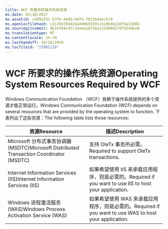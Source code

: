```yaml
---
title: WCF 所要求的操作系统资源
ms.date: 03/30/2017
ms.assetid: cdd9a331-53fe-4e0d-bdfe-782264aec5c9
ms.openlocfilehash: c2c26d769424a8d0655591cb10b4b13df8a15884
ms.sourcegitcommit: 9b2ef64c4fc10a4a10f28a223d60d17d7d249ee8
ms.translationtype: MT
ms.contentlocale: zh-CN
ms.lasthandoff: 10/26/2019
ms.locfileid: "72961139"
---
```

# <a name="operating-system-resources-required-by-wcf"></a><span data-ttu-id="07f0f-102">WCF 所要求的操作系统资源</span><span class="sxs-lookup"><span data-stu-id="07f0f-102">Operating System Resources Required by WCF</span></span>

<span data-ttu-id="07f0f-103">Windows Communication Foundation （WCF）依赖于操作系统提供的多个资源才能正常运行。</span><span class="sxs-lookup"><span data-stu-id="07f0f-103">Windows Communication Foundation (WCF) depends on several resources that are provided by the operating system to function.</span></span> <span data-ttu-id="07f0f-104">下表列出了这些资源：</span><span class="sxs-lookup"><span data-stu-id="07f0f-104">The following table lists those resources:</span></span>

|<span data-ttu-id="07f0f-105">资源</span><span class="sxs-lookup"><span data-stu-id="07f0f-105">Resource</span></span>|<span data-ttu-id="07f0f-106">描述</span><span class="sxs-lookup"><span data-stu-id="07f0f-106">Description</span></span>|
|--------------|-----------------|
|<span data-ttu-id="07f0f-107">Microsoft 分布式事务协调器 (MSDTC)</span><span class="sxs-lookup"><span data-stu-id="07f0f-107">Microsoft Distributed Transaction Coordinator (MSDTC)</span></span>|<span data-ttu-id="07f0f-108">支持 OleTx 事务所必需。</span><span class="sxs-lookup"><span data-stu-id="07f0f-108">Required to support OleTx transactions.</span></span>|
|<span data-ttu-id="07f0f-109">Internet Information Services (IIS)</span><span class="sxs-lookup"><span data-stu-id="07f0f-109">Internet Information Services (IIS)</span></span>|<span data-ttu-id="07f0f-110">如果希望使用 IIS 来承载应用程序，则是必需的。</span><span class="sxs-lookup"><span data-stu-id="07f0f-110">Required if you want to use IIS to host your application.</span></span>|
|<span data-ttu-id="07f0f-111">Windows 进程激活服务 (WAS)</span><span class="sxs-lookup"><span data-stu-id="07f0f-111">Windows Process Activation Service (WAS)</span></span>|<span data-ttu-id="07f0f-112">如果希望使用 WAS 来承载应用程序，则是必需的。</span><span class="sxs-lookup"><span data-stu-id="07f0f-112">Required if you want to use WAS to host your application.</span></span>|
